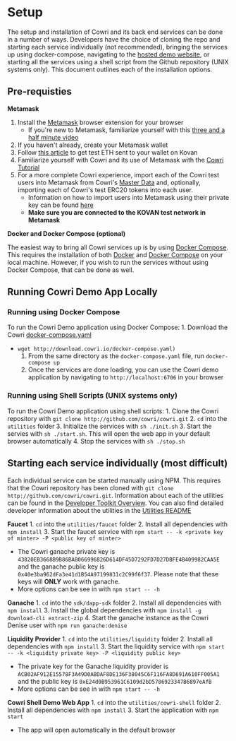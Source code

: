 # Setup

The setup and installation of Cowri and its back end services can be done in a number of ways. Developers have the choice of cloning the repo and starting each service individually \(not recommended\), bringing the services up using docker-compose, navigating to the [hosted demo website](https://demo.cowri.io), or starting all the services using a shell script from the Github repository \(UNIX systems only\). This document outlines each of the installation options.

## Pre-requisties

**Metamask**

1. Install the [Metamask](https://metamask.io/) browser extension for your browser
   * If you're new to Metamask, familiarize yourself with this [three and a half minute video](https://youtu.be/ZIGUC9JAAw8)
2. If you haven't already, create your Metamask wallet
3. Follow [this article](https://blog.chronologic.network/how-to-get-eth-and-day-on-the-kovan-test-network-f2190076052a) to get test ETH sent to your wallet on Kovan
4. Familiarize yourself with Cowri and its use of Metamask with the [Cowri Tutorial](../cowri-user-guide/1-user-tutorial.md)
5. For a more complete Cowri experience, import each of the Cowri test users into Metamask from Cowri's [Master Data](https://github.com/cowri/cowri-docs/tree/ee67cd05b68e99ed75c2cf128a218c50422db9f8/cowri-developer-guide/masterdata/README.md) and, optionally, importing each of Cowri's test ERC20 tokens into each user. 
   * Information on how to import users into Metamask using their private key can be found [here](https://medium.com/publicaio/how-import-a-wallet-to-your-metamask-account-dcaba25e558d)
   * **Make sure you are connected to the KOVAN test network in Metamask**

**Docker and Docker Compose \(optional\)**

The easiest way to bring all Cowri services up is by using [Docker Compose](https://docs.docker.com/compose/). This requires the installation of both [Docker](https://docs.docker.com/install/) and [Docker Compose](https://docs.docker.com/compose/install/) on your local machine. However, if you wish to run the services without using Docker Compose, that can be done as well.

## Running Cowri Demo App Locally

### Running using Docker Compose

To run the Cowri Demo application using Docker Compose: 1. Download the Cowri [docker-compose.yaml](http://download.cowri.io/docker-compose.yaml)

* `wget http://download.cowri.io/docker-compose.yaml)`
  1. From the same directory as the `docker-compose.yaml` file, run `docker-compose up`
  2. Once the services are done loading, you can use the Cowri demo application by navigating to `http://localhost:6706` in your browser

### Running using Shell Scripts \(UNIX systems only\)

To run the Cowri Demo application using shell scripts: 1. Clone the Cowri repository with `git clone http://github.com/cowri/cowri.git` 2. `cd` into the `utilities` folder 3. Initialize the services with `sh ./init.sh` 3. Start the servies with `sh ./start.sh`. This will open the web app in your default browser automatically 4. Stop the services with `sh ./stop.sh`

## Starting each service individually \(most difficult\)

Each individual service can be started manually using NPM. This requires that the Cowri repository has been cloned with `git clone http://github.com/cowri/cowri.git`. Information about each of the utilities can be found in the [Developer Toolkit Overview](https://github.com/cowri/cowri-docs/tree/ee67cd05b68e99ed75c2cf128a218c50422db9f8/cowri-developer-guide/developerguide/README.md). You can also find detailed developer information about the utilities in the [Utilities README](https://github.com/cowri/cowri/blob/master/utilities/README.md)

**Faucet** 1. `cd` into the `utilities/faucet` folder 2. Install all dependencies with `npm install` 3. Start the faucet service with `npm start -- -k <private key of minter> -P <public key of minter>`

* The Cowri ganache private key is `43820EB3668B9B86BA8066996826D614DF45D7292FD7D27DBFE4B409982CAA5E` and the ganache public key is `0x40e3ba962dFa3e41d1B54A97199831c2C99f6f37`. Please note that these keys will **ONLY** work with ganache.
* More options can be see in with `npm start -- -h`

**Ganache** 1. `cd` into the `sdk/dapp-sdk` folder 2. Install all dependencies with `npm install` 3. Install the global dependencies with `npm install -g download-cli extract-zip` 4. Start the ganache instance as the Cowri Denise user with `npm run ganache:denise`

**Liquidity Provider** 1. `cd` into the `utilities/liquidity` folder 2. Install all dependencies with `npm install` 3. Start the liquidity service with `npm start -- -k <liquidity private key> -P <liquidity public key>`

* The private key for the Ganache liquidity provider is `ACB02AF912E15578F3A49D0ABDAF8DE136F38045C6F116FA8D691A610FF005A1` and the public key is `0xE24d0B953961C6109d2bD5786923347B6897eAfB`
* More options can be see in with `npm start -- -h`

**Cowri Shell Demo Web App** 1. `cd` into the `utilities/cowri-shell` folder 2. Install all dependencies with `npm install` 3. Start the application with `npm start`

* The app will open automatically in the default browser

